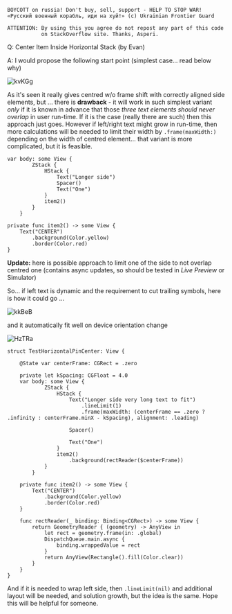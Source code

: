 ```
BOYCOTT on russia! Don't buy, sell, support - HELP TO STOP WAR!
«Русский военный корабль, иди на хуй!» (c) Ukrainian Frontier Guard

ATTENTION: By using this you agree do not repost any part of this code
           on StackOverflow site. Thanks, Asperi.
```

Q: Center Item Inside Horizontal Stack (by Evan)

A: I would propose the following start point (simplest case... read below why)

![kvKGg](https://user-images.githubusercontent.com/62171579/170482612-bc188542-dafe-4339-8861-79d28b14f56e.png)

As it's seen it really gives centred w/o frame shift with correctly aligned side elements, but ... there is **drawback** - it will work in such simplest variant _only_ if it is known in advance that those _three text elements should never overlap_ in user run-time. If it is the case (really there are such) then this approach just goes. However if left/right text might grow in run-time, then more calculations will be needed to limit their width by `.frame(maxWidth:)` depending on the width of centred element... that variant is more complicated, but it is feasible.

    var body: some View {
            ZStack {
                HStack {
                    Text("Longer side")
                    Spacer()
                    Text("One")
                }
                item2()
            }
        }
    
    private func item2() -> some View {
        Text("CENTER")
            .background(Color.yellow)
            .border(Color.red)
    }


**Update:** here is possible approach to limit one of the side to not overlap centred one (contains async updates, so should be tested in _Live Preview_ or Simulator)

So... if left text is dynamic and the requirement to cut trailing symbols, here is how it could go ...

![kkBeB](https://user-images.githubusercontent.com/62171579/170482647-c98708c7-f427-4937-804d-372457b03cc1.png)


and it automatically fit well on device orientation change

![HzTRa](https://user-images.githubusercontent.com/62171579/170482683-25a3ae18-987e-4080-bdca-1468bd7068e4.png)



    struct TestHorizontalPinCenter: View {
    
        @State var centerFrame: CGRect = .zero
        
        private let kSpacing: CGFloat = 4.0
        var body: some View {
                ZStack {
                    HStack {
                        Text("Longer side very long text to fit")
                            .lineLimit(1)
                            .frame(maxWidth: (centerFrame == .zero ? .infinity : centerFrame.minX - kSpacing), alignment: .leading)
    
                        Spacer()
                        
                        Text("One")
                    }
                    item2()
                        .background(rectReader($centerFrame))
                }
            }
        
        private func item2() -> some View {
            Text("CENTER")
                .background(Color.yellow)
                .border(Color.red)
        }
    
        func rectReader(_ binding: Binding<CGRect>) -> some View {
            return GeometryReader { (geometry) -> AnyView in
                let rect = geometry.frame(in: .global)
                DispatchQueue.main.async {
                    binding.wrappedValue = rect
                }
                return AnyView(Rectangle().fill(Color.clear))
            }
        }
    }
    

And if it is needed to wrap left side, then `.lineLimit(nil)` and additional layout will be needed, and solution growth, but the idea is the same. Hope this will be helpful for someone.

